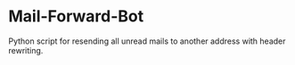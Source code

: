Mail-Forward-Bot
================

Python script for resending all unread mails to another address with header rewriting.